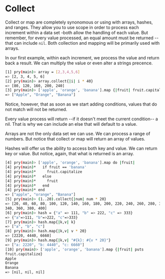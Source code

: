 Collect
=======
Collect or map are completely synonomous or using with arrays, hashes, and
ranges. They allow you to use scope in order to process each increment within a
data set -both allow the handling of each value. But remember, for every value
processed, an equal amount must be returned --that can include `nil`. Both
collection and mapping will be primarily used with arrays.

In our first example, within each increment, we process the value and return
back a result. We can multiply the value or even alter a strings precence.

```bash
[1] pry(main)> array = [2,3,4,5,6]
=> [2, 3, 4, 5, 6]
[2] pry(main)> array.collect{|i| i * 40}
=> [80, 120, 160, 200, 240]
[3] pry(main)> ['apple', 'orange', 'banana'].map {|fruit| fruit.capitalize}
=> ["Apple", "Orange", "Banana"]
```

Notice, however, that as soon as we start adding conditions, values that do not
match will not be returned.

Every value process will return --if it doesn't meet the current condition-- a
nil. That is why we can include an else that will default to a value.

Arrays are not the only data set we can use. We can process a range of numbers.
But notice that collect or map will return an array of values.

Hashes will offer us the ability to access both key and value. We can return key
or value. But notice, again, that what is returned is an array.

```bash
[4] pry(main)> ['apple', 'orange', 'banana'].map do |fruit|
[4] pry(main)*   if fruit == 'banana'
[4] pry(main)*     fruit.capitalize
[4] pry(main)*   else
[4] pry(main)*     fruit
[4] pry(main)*   end
[4] pry(main)* end
=> ["apple", "orange", "Banana"]
[5] pry(main)> (1..20).collect{|num| num * 20}
=> [20, 40, 60, 80, 100, 120, 140, 160, 180, 200, 220, 240, 260, 280, 300, 320,
340, 360, 380, 400]
[6] pry(main)> hash = {"a" => 111, "b" => 222, "c" => 333}
=> {"a"=>111, "b"=>222, "c"=>333}
[7] pry(main)> hash.map{|k,v| k}
=> ["a", "b", "c"]
[8] pry(main)> hash.map{|k,v| v * 20}
=> [2220, 4440, 6660]
[9] pry(main)> hash.map{|k,v| "#{k}: #{v * 20}"}
=> ["a: 2220", "b: 4440", "c: 6660"]
[10] pry(main)> ['apple', 'orange', 'banana'].map {|fruit| puts
fruit.capitalize}
Apple
Orange
Banana
=> [nil, nil, nil]
```
